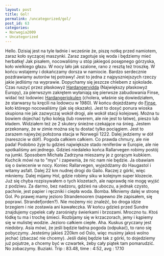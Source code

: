 ```yaml
---
layout: post
title: Gol!
permalink: /uncategorized/gol/
post_id: 63
categories: 
- Norwegia2009
- Uncategorized
---
```


Hello. Dzisiaj jest na tyle ładnie i wcześnie że, piszę notkę przed namiotem, zaraz koło syczącej maszynki. Zaraz zagotuje się woda i będziemy mieć herbatkę! Jak pisałem, nocowaliśmy u stóp jakiegoś posępnego górzyska, koło wielkiego głazu. W nocy lało jak szalone, rano z resztą też troszkę. W końcu wstajemy i dokańczamy dorsza w namiocie. Bardzo serdecznie pozdrawiamy autorów tej potrawy! Jest to jedna z najpyszniejszych rzeczy jakie jedliśmy na wyprawie. Dopychamy się jeszcze chlebem z sjokolade. Czas ruszyć przez płaskowyż 
[Hardangervidda](http://en.wikipedia.org/wiki/Hardangervidda) (Największy płaskowyż Europy), za pierwszym zakrętem wyłaniają się pierwsze zabudowania Finse, widać też lodowiec 
[Hardangerjokulen](http://en.wikipedia.org/wiki/Hardangerjokulen) (cholera, właśnie się dowiedziałem, że starwarsy tu kręcili na lodowcu w 1980). W końcu dojeżdżamy do 
[Finse](http://www.markdermul.be/hoth/), koło którego nocowaliśmy (jak się okazało). Jest to dosyć ponura wioska skupiona nie jak zazwyczaj wokół drogi, ale wokół stacji kolejowej. Można tu bowiem dojechać tylko koleją (lub rowerem, ale nie jest to łatwe), pieszo lub kładem. Widziałem też ze 2 skutery śnieżne czekające na śnieg. Jestem przekonany, że w zimie można się tu dostać tylko pociągiem. Jest to zarazem najwyżej położona stacja w Norwegii 1222. Dalej jedziemy w dół (nareszcie w dół!). Pogoda całkiem całkiem. Co prawda chmury, ale nie pada! Podobno żyje tu gdzieś największe stado reniferów w Europie, ale nie spotkaliśmy ani jednego. Gdzieś niedaleko końca Rallarvegen robimy postój na jumki. Sposobem Michała Zadrzyna mieszamy je z gorącym kubkiem. Kuchcik mówi na to "myx" i zapewnia, że nic nam nie będzie. Ja obawiam się o świecenie w nocy. Koniec Rallarvegen, wyjeżdżamy do Haugastol i witamy asfalt. Dalej 22 km nudnej drogi do Gailo. Raczej z górki, więc mkniemy. Dalej mijamy Hol, gdzie robimy siku w kolejnym super klozecie. Już się chyba rozpisywałem o tych klozetach, ale naprawdę nie mogę wyjść z podziwu. Za darmo, bez nadzoru, gdzieś na uboczu, a jednak czysto, pachnie, jest papier i ręczniki i ciepła woda. Bomba. Mkniemy dalej w stronę Gol. Po prawej mamy jezioro Strandenooren (napewno źle zapisałem, się poprawi. Strandefjorden?). Nie możemy nic znaleźć, bo droga idzie brzegiem i nie zostawia ani kawałeczka. W końcu gdzieś przed Sundre znajdujemy cypelek cały zarośnięty świerkami i brzozami. Mroczno tu. Ktoś łódkę tu ma i trochę śmieci. Rozbijamy się w krzaczorach, jemy i kąpiemy się w mulistej wodzie. Jezioro całkiem ciepłe. Aha. Kuskus gryczany jest niedobry. Asia mówi, że jeśli będzie ładna pogoda (odpukać), to rano się pobyczymy. Jesteśmy jakieś 220km od Oslo, więc musimy jakoś wolno jechać (zbaczać nie chcemy). Jeśli dalej będzie tak z górki, to dojedziemy już pojutrze, a chcemy być w czwartek, żeby cały piątek tam pomarudzić. No zobaczymy. Buziaki. Trip : 83.48, time : 4:52, avg : 17.10